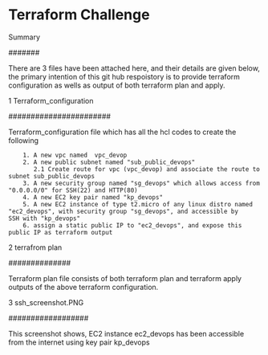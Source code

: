 # Terraform Challenge

Summary

#######

There are 3 files have been attached here, and their details are given below, the primary intention of this git hub respoistory is to provide terraform configuration as wells as output of both terraform plan and apply. 

1 Terraform_configuration

#######################

Terraform_configuration file which  has all the hcl codes to create the following 

        1. A new vpc named  vpc_devop
        2. A new public subnet named "sub_public_devops"
           2.1 Create route for vpc (vpc_devop) and associate the route to subnet sub_public_devops
        3. A new security group named "sg_devops" which allows access from "0.0.0.0/0" for SSH(22) and HTTP(80)
        4. A new EC2 key pair named "kp_devops"
        5. A new EC2 instance of type t2.micro of any linux distro named "ec2_devops", with security group "sg_devops", and accessible by              SSH with "kp_devops"
        6. assign a static public IP to "ec2_devops", and expose this public IP as terraform output
        

2 terrafrom plan

##############

Terraform plan file consists of both terraform plan and terraform apply outputs  of the above terraform configuration. 

3 ssh_screenshot.PNG

##################

This screenshot shows, EC2 instance ec2_devops has been accessible from the internet using key pair kp_devops
